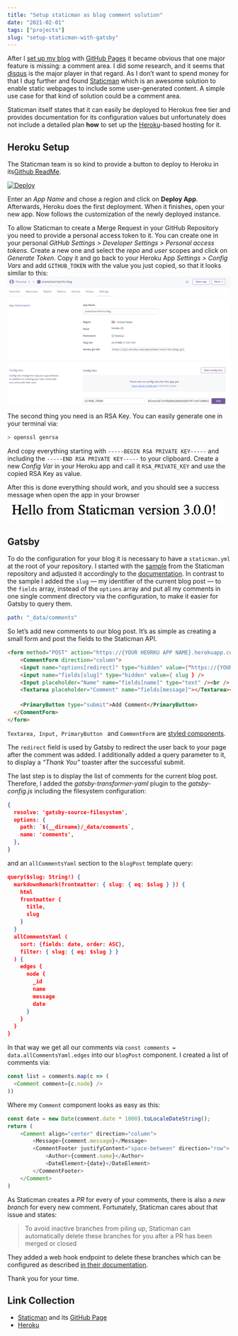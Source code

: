 ```yaml
---
title: "Setup staticman as blog comment solution"
date: "2021-02-01"
tags: ["projects"]
slug: "setup-staticman-with-gatsby"
---
```


After I [set up my blog](https://www.jmeischner.com/1/How%20I%20created%20my%20own%20Blog/) with [GitHub Pages](https://pages.github.com) it became obvious that one major feature is missing: a comment area. I did some research, and it seems that [disqus](https://disqus.com) is the major player in that regard. As I don’t want to spend money for that I dug further and found [Staticman](https://staticman.net) which is an awesome solution to enable static webpages to include some user-generated content. A simple use case for that kind of solution could be a comment area.

Staticman itself states that it can easily be deployed to Herokus free tier and provides documentation for its configuration values but unfortunately does not include a detailed plan **how** to set up the [Heroku](https://www.heroku.com/home)-based hosting for it.

## Heroku Setup

The Staticman team is so kind to provide a button to deploy to Heroku in its[Github ReadMe](https://github.com/eduardoboucas/staticman). 

[![Deploy](https://www.herokucdn.com/deploy/button.svg)](https://heroku.com/deploy?template=https://github.com/eduardoboucas/staticman) 

Enter an *App Name* and chose a region and click on **Deploy App**. Afterwards, Heroku does the first deployment. When it finishes, open your new app. Now follows the customization of the newly deployed instance.

To allow Staticman to create a Merge Request in your GitHub Repository you need to provide a personal access token to it. You can create one in your personal *GitHub Settings \> Developer Settings \> Personal access tokens*. Create a new one and select the *repo* and *user* scopes and click on *Generate Token*. Copy it and go back to your Heroku App *Settings \> Config Vars* and add `GITHUB_TOKEN` with the value you just copied, so that it looks similar to this:
![](github-token.png)

The second thing you need is an RSA Key. You can easily generate one in your terminal via:
```bash
> openssl genrsa
```
And copy everything starting with `-----BEGIN RSA PRIVATE KEY-----` and including the `-----END RSA PRIVATE KEY-----` to your clipboard. Create a new *Config Var* in your Heroku app and call it `RSA_PRIVATE_KEY` and use the copied RSA Key as value.

After this is done everything should work, and you should see a success message when open the app in your browser
![](open-staticman.png)

## Gatsby

To do the configuration for your blog it is necessary to have a `staticman.yml` at the root of your repository. I started with the [sample](https://github.com/eduardoboucas/staticman/blob/master/staticman.sample.yml) from the Staticman repository and adjusted it accordingly to the [documentation](https://staticman.net/docs/configuration). In contrast to the sample I added the `slug` — my identifier of the current blog post — to the `fields` array, instead of the `options` array and put all my comments in one single comment directory via the configuration, to make it easier for Gatsby to query them.

```yaml
path: "_data/comments"
```

So let’s add new comments to our blog post. It’s as simple as creating a small form and post the fields to the Staticman API.

```html
<form method="POST" action="https://{YOUR HEORKU APP NAME}.herokuapp.com/v2/entry/{GITHUB USERNAME}/{GITHUB REPOSITORY}/{BRANCH}}">
	<CommentForm direction="column">
    <input name="options[redirect]" type="hidden" value={"https://{YOUR-DOMAIN}/" + slug + "?commentAdded=1"} />
    <input name="fields[slug]" type="hidden" value={ slug } />
    <Input placeholder="Name" name="fields[name]" type="text" /><br />
    <Textarea placeholder="Comment" name="fields[message]"></Textarea><br />
                
    <PrimaryButton type="submit">Add Comment</PrimaryButton>
  </CommentForm>
</form>
```

`Textarea, Input, PrimaryButton ` and `CommentForm` are [styled components](https://styled-components.com).

The `redirect` field is used by Gatsby to redirect the user back to your page after the comment was added. I additionally added a query parameter to it, to display a *“Thank You”* toaster after the successful submit.

The last step is to display the list of comments for the current blog post. Therefore, I added the *gatsby-transformer-yaml* plugin to the *gatsby-config.js* including the filesystem configuration:

```json
{
  resolve: 'gatsby-source-filesystem',
  options: {
    path: `${__dirname}/_data/comments`,
    name: 'comments',
  },
}
```

and an `allCommentsYaml` section to the `blogPost` template query:

```json
query($slug: String!) {
  markdownRemark(frontmatter: { slug: { eq: $slug } }) {
    html
    frontmatter {
      title,
      slug
    }
  }
  allCommentsYaml (
    sort: {fields: date, order: ASC},
    filter: { slug: { eq: $slug } }
  ) {
    edges {
      node {
        _id
        name
        message
        date
      } 
    }
  }
}
```

In that way we get all our comments via `const comments = data.allCommentsYaml.edges` into our `blogPost` component. I created a list of comments via:

```js
const list = comments.map(c => (
  <Comment comment={c.node} />
))
```

Where my `Comment` component looks as easy as this:

```js
const date = new Date(comment.date * 1000).toLocaleDateString();
return (
    <Comment align="center" direction="column">
        <Message>{comment.message}</Message>
        <CommentFooter justifyContent="space-between" direction="row">
            <Author>{comment.name}</Author>
            <DateElement>{date}</DateElement>
        </CommentFooter>
    </Comment>
)
```

As Staticman creates a *PR* for every of your comments, there is also a *new branch* for every new comment. Fortunately, Staticman cares about that issue and states:

> To avoid inactive branches from piling up, Staticman can automatically delete these branches for you after a PR has been merged or closed

They added a web hook endpoint to delete these branches which can be configured as described [in their documentation](https://staticman.net/docs/webhooks).

Thank you for your time.

## Link Collection
- [Staticman](https://staticman.net) and its [GitHub Page](https://github.com/eduardoboucas/staticman)
- [Heroku](https://www.heroku.com/home)
